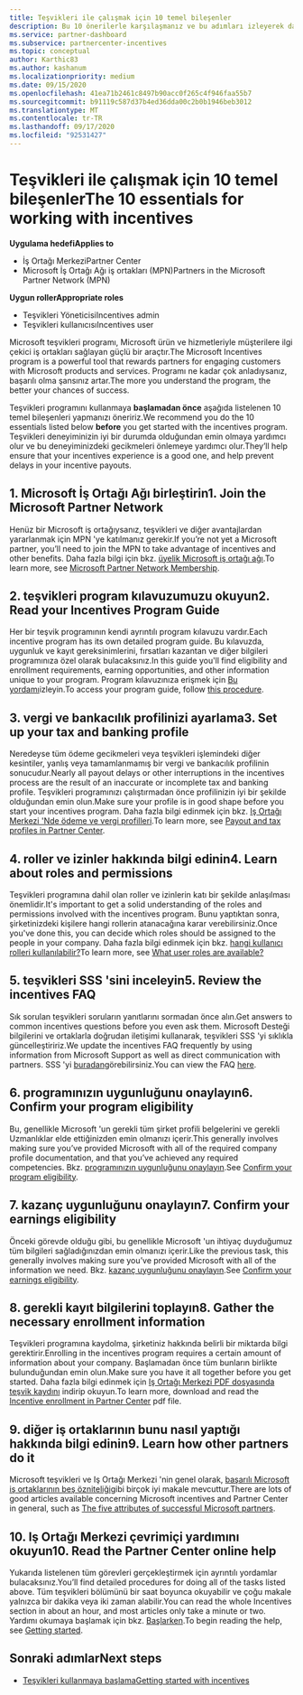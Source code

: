 ```yaml
---
title: Teşvikleri ile çalışmak için 10 temel bileşenler
description: Bu 10 önerilerle karşılaşmanız ve bu adımları izleyerek daha fazla ödemeler elde edin.
ms.service: partner-dashboard
ms.subservice: partnercenter-incentives
ms.topic: conceptual
author: Karthic83
ms.author: kashanum
ms.localizationpriority: medium
ms.date: 09/15/2020
ms.openlocfilehash: 41ea71b2461c8497b90acc0f265c4f946faa55b7
ms.sourcegitcommit: b91119c587d37b4ed36dda00c2b0b1946beb3012
ms.translationtype: MT
ms.contentlocale: tr-TR
ms.lasthandoff: 09/17/2020
ms.locfileid: "92531427"
---
```

# <a name="the-10-essentials-for-working-with-incentives"></a><span data-ttu-id="34a55-103">Teşvikleri ile çalışmak için 10 temel bileşenler</span><span class="sxs-lookup"><span data-stu-id="34a55-103">The 10 essentials for working with incentives</span></span>

<span data-ttu-id="34a55-104">**Uygulama hedefi**</span><span class="sxs-lookup"><span data-stu-id="34a55-104">**Applies to**</span></span>

- <span data-ttu-id="34a55-105">İş Ortağı Merkezi</span><span class="sxs-lookup"><span data-stu-id="34a55-105">Partner Center</span></span>
- <span data-ttu-id="34a55-106">Microsoft İş Ortağı Ağı iş ortakları (MPN)</span><span class="sxs-lookup"><span data-stu-id="34a55-106">Partners in the Microsoft Partner Network (MPN)</span></span>

<span data-ttu-id="34a55-107">**Uygun roller**</span><span class="sxs-lookup"><span data-stu-id="34a55-107">**Appropriate roles**</span></span>

- <span data-ttu-id="34a55-108">Teşvikleri Yöneticisi</span><span class="sxs-lookup"><span data-stu-id="34a55-108">Incentives admin</span></span>
- <span data-ttu-id="34a55-109">Teşvikleri kullanıcısı</span><span class="sxs-lookup"><span data-stu-id="34a55-109">Incentives user</span></span>

<span data-ttu-id="34a55-110">Microsoft teşvikleri programı, Microsoft ürün ve hizmetleriyle müşterilere ilgi çekici iş ortakları sağlayan güçlü bir araçtır.</span><span class="sxs-lookup"><span data-stu-id="34a55-110">The Microsoft Incentives program is a powerful tool that rewards partners for engaging customers with Microsoft products and services.</span></span> <span data-ttu-id="34a55-111">Programı ne kadar çok anladıysanız, başarılı olma şansınız artar.</span><span class="sxs-lookup"><span data-stu-id="34a55-111">The more you understand the program, the better your chances of success.</span></span>

<span data-ttu-id="34a55-112">Teşvikleri programını kullanmaya **başlamadan önce** aşağıda listelenen 10 temel bileşenleri yapmanızı öneririz.</span><span class="sxs-lookup"><span data-stu-id="34a55-112">We recommend you do the 10 essentials listed below **before** you get started with the incentives program.</span></span> <span data-ttu-id="34a55-113">Teşvikleri deneyiminizin iyi bir durumda olduğundan emin olmaya yardımcı olur ve bu deneyiminizdeki gecikmeleri önlemeye yardımcı olur.</span><span class="sxs-lookup"><span data-stu-id="34a55-113">They’ll help ensure that your incentives experience is a good one, and help prevent delays in your incentive payouts.</span></span>

## <a name="1-join-the-microsoft-partner-network"></a><span data-ttu-id="34a55-114">1. Microsoft İş Ortağı Ağı birleştirin</span><span class="sxs-lookup"><span data-stu-id="34a55-114">1. Join the Microsoft Partner Network</span></span>

<span data-ttu-id="34a55-115">Henüz bir Microsoft iş ortağıysanız, teşvikleri ve diğer avantajlardan yararlanmak için MPN 'ye katılmanız gerekir.</span><span class="sxs-lookup"><span data-stu-id="34a55-115">If you’re not yet a Microsoft partner, you’ll need to join the MPN to take advantage of incentives and other benefits.</span></span> <span data-ttu-id="34a55-116">Daha fazla bilgi için bkz. [üyelik Microsoft iş ortağı ağı](https://partner.microsoft.com/membership).</span><span class="sxs-lookup"><span data-stu-id="34a55-116">To learn more, see [Microsoft Partner Network Membership](https://partner.microsoft.com/membership).</span></span>

## <a name="2-read-your-incentives-program-guide"></a><span data-ttu-id="34a55-117">2. teşvikleri program kılavuzumuzu okuyun</span><span class="sxs-lookup"><span data-stu-id="34a55-117">2. Read your Incentives Program Guide</span></span>

<span data-ttu-id="34a55-118">Her bir teşvik programının kendi ayrıntılı program kılavuzu vardır.</span><span class="sxs-lookup"><span data-stu-id="34a55-118">Each incentive program has its own detailed program guide.</span></span> <span data-ttu-id="34a55-119">Bu kılavuzda, uygunluk ve kayıt gereksinimlerini, fırsatları kazantan ve diğer bilgileri programınıza özel olarak bulacaksınız.</span><span class="sxs-lookup"><span data-stu-id="34a55-119">In this guide you'll find eligibility and enrollment requirements, earning opportunities, and other information unique to your program.</span></span> <span data-ttu-id="34a55-120">Program kılavuzınıza erişmek için [Bu yordamı](incentives-determined-your-program-eligibility.md#determining-your-program-eligibility)izleyin.</span><span class="sxs-lookup"><span data-stu-id="34a55-120">To access your program guide, follow [this procedure](incentives-determined-your-program-eligibility.md#determining-your-program-eligibility).</span></span>

## <a name="3-set-up-your-tax-and-banking-profile"></a><span data-ttu-id="34a55-121">3. vergi ve bankacılık profilinizi ayarlama</span><span class="sxs-lookup"><span data-stu-id="34a55-121">3. Set up your tax and banking profile</span></span>

<span data-ttu-id="34a55-122">Neredeyse tüm ödeme gecikmeleri veya teşvikleri işlemindeki diğer kesintiler, yanlış veya tamamlanmamış bir vergi ve bankacılık profilinin sonucudur.</span><span class="sxs-lookup"><span data-stu-id="34a55-122">Nearly all payout delays or other interruptions in the incentives process are the result of an inaccurate or incomplete tax and banking profile.</span></span> <span data-ttu-id="34a55-123">Teşvikleri programınızı çalıştırmadan önce profilinizin iyi bir şekilde olduğundan emin olun.</span><span class="sxs-lookup"><span data-stu-id="34a55-123">Make sure your profile is in good shape before you start your incentives program.</span></span> <span data-ttu-id="34a55-124">Daha fazla bilgi edinmek için bkz. [Iş Ortağı Merkezi 'Nde ödeme ve vergi profilleri](incentives-create-and-manage-your-payout-and-tax-profiles.md).</span><span class="sxs-lookup"><span data-stu-id="34a55-124">To learn more, see [Payout and tax profiles in Partner Center](incentives-create-and-manage-your-payout-and-tax-profiles.md).</span></span>

## <a name="4-learn-about-roles-and-permissions"></a><span data-ttu-id="34a55-125">4. roller ve izinler hakkında bilgi edinin</span><span class="sxs-lookup"><span data-stu-id="34a55-125">4. Learn about roles and permissions</span></span>

<span data-ttu-id="34a55-126">Teşvikleri programına dahil olan roller ve izinlerin katı bir şekilde anlaşılması önemlidir.</span><span class="sxs-lookup"><span data-stu-id="34a55-126">It's important to get a solid understanding of the roles and permissions involved with the incentives program.</span></span> <span data-ttu-id="34a55-127">Bunu yaptıktan sonra, şirketinizdeki kişilere hangi rollerin atanacağına karar verebilirsiniz.</span><span class="sxs-lookup"><span data-stu-id="34a55-127">Once you've done this, you can decide which roles should be assigned to the people in your company.</span></span> <span data-ttu-id="34a55-128">Daha fazla bilgi edinmek için bkz. [hangi kullanıcı rolleri kullanılabilir?](incentives-faq.md#what-user-roles-are-available)</span><span class="sxs-lookup"><span data-stu-id="34a55-128">To learn more, see [What user roles are available?](incentives-faq.md#what-user-roles-are-available)</span></span>

## <a name="5-review-the-incentives-faq"></a><span data-ttu-id="34a55-129">5. teşvikleri SSS 'sini inceleyin</span><span class="sxs-lookup"><span data-stu-id="34a55-129">5. Review the incentives FAQ</span></span>

<span data-ttu-id="34a55-130">Sık sorulan teşvikleri soruların yanıtlarını sormadan önce alın.</span><span class="sxs-lookup"><span data-stu-id="34a55-130">Get answers to common incentives questions before you even ask them.</span></span> <span data-ttu-id="34a55-131">Microsoft Desteği bilgilerini ve ortaklarla doğrudan iletişimi kullanarak, teşvikleri SSS 'yi sıklıkla güncelleştiririz.</span><span class="sxs-lookup"><span data-stu-id="34a55-131">We update the incentives FAQ frequently by using information from Microsoft Support as well as direct communication with partners.</span></span> <span data-ttu-id="34a55-132">SSS 'yi [buradan](incentives-faq.md)görebilirsiniz.</span><span class="sxs-lookup"><span data-stu-id="34a55-132">You can view the FAQ [here](incentives-faq.md).</span></span>

## <a name="6-confirm-your-program-eligibility"></a><span data-ttu-id="34a55-133">6. programınızın uygunluğunu onaylayın</span><span class="sxs-lookup"><span data-stu-id="34a55-133">6. Confirm your program eligibility</span></span>

<span data-ttu-id="34a55-134">Bu, genellikle Microsoft 'un gerekli tüm şirket profili belgelerini ve gerekli Uzmanlıklar elde ettiğinizden emin olmanızı içerir.</span><span class="sxs-lookup"><span data-stu-id="34a55-134">This generally involves making sure you’ve provided Microsoft with all of the required company profile documentation, and that you’ve achieved any required competencies.</span></span> <span data-ttu-id="34a55-135">Bkz. [programınızın uygunluğunu onaylayın](incentives-determined-your-program-eligibility.md).</span><span class="sxs-lookup"><span data-stu-id="34a55-135">See [Confirm your program eligibility](incentives-determined-your-program-eligibility.md).</span></span>

## <a name="7-confirm-your-earnings-eligibility"></a><span data-ttu-id="34a55-136">7. kazanç uygunluğunu onaylayın</span><span class="sxs-lookup"><span data-stu-id="34a55-136">7. Confirm your earnings eligibility</span></span>

<span data-ttu-id="34a55-137">Önceki görevde olduğu gibi, bu genellikle Microsoft 'un ihtiyaç duyduğumuz tüm bilgileri sağladığınızdan emin olmanızı içerir.</span><span class="sxs-lookup"><span data-stu-id="34a55-137">Like the previous task, this generally involves making sure you’ve provided Microsoft with all of the information we need.</span></span> <span data-ttu-id="34a55-138">Bkz. [kazanç uygunluğunu onaylayın](incentives-confirm-your-earnings-eligibility.md).</span><span class="sxs-lookup"><span data-stu-id="34a55-138">See [Confirm your earnings eligibility](incentives-confirm-your-earnings-eligibility.md).</span></span>

## <a name="8-gather-the-necessary-enrollment-information"></a><span data-ttu-id="34a55-139">8. gerekli kayıt bilgilerini toplayın</span><span class="sxs-lookup"><span data-stu-id="34a55-139">8. Gather the necessary enrollment information</span></span>

<span data-ttu-id="34a55-140">Teşvikleri programına kaydolma, şirketiniz hakkında belirli bir miktarda bilgi gerektirir.</span><span class="sxs-lookup"><span data-stu-id="34a55-140">Enrolling in the incentives program requires a certain amount of information about your company.</span></span> <span data-ttu-id="34a55-141">Başlamadan önce tüm bunların birlikte bulunduğundan emin olun.</span><span class="sxs-lookup"><span data-stu-id="34a55-141">Make sure you have it all together before you get started.</span></span> <span data-ttu-id="34a55-142">Daha fazla bilgi edinmek için [Iş Ortağı Merkezi PDF dosyasında teşvik kaydını](https://assetsprod.microsoft.com/partner-center-incentives-enrollment.pdf) indirip okuyun.</span><span class="sxs-lookup"><span data-stu-id="34a55-142">To learn more, download and read the [Incentive enrollment in Partner Center](https://assetsprod.microsoft.com/partner-center-incentives-enrollment.pdf) pdf file.</span></span>

## <a name="9-learn-how-other-partners-do-it"></a><span data-ttu-id="34a55-143">9. diğer iş ortaklarının bunu nasıl yaptığı hakkında bilgi edinin</span><span class="sxs-lookup"><span data-stu-id="34a55-143">9. Learn how other partners do it</span></span>

<span data-ttu-id="34a55-144">Microsoft teşvikleri ve Iş Ortağı Merkezi 'nin genel olarak, [başarılı Microsoft iş ortaklarının beş özniteliği](https://www.microsoft.com/en-us/us-partner-blog/2019/08/29/the-five-attributes-of-successful-microsoft-partners/)gibi birçok iyi makale mevcuttur.</span><span class="sxs-lookup"><span data-stu-id="34a55-144">There are lots of good articles available concerning Microsoft incentives and Partner Center in general, such as [The five attributes of successful Microsoft partners](https://www.microsoft.com/en-us/us-partner-blog/2019/08/29/the-five-attributes-of-successful-microsoft-partners/).</span></span>

## <a name="10-read-the-partner-center-online-help"></a><span data-ttu-id="34a55-145">10. Iş Ortağı Merkezi çevrimiçi yardımını okuyun</span><span class="sxs-lookup"><span data-stu-id="34a55-145">10. Read the Partner Center online help</span></span>

<span data-ttu-id="34a55-146">Yukarıda listelenen tüm görevleri gerçekleştirmek için ayrıntılı yordamlar bulacaksınız.</span><span class="sxs-lookup"><span data-stu-id="34a55-146">You’ll find detailed procedures for doing all of the tasks listed above.</span></span> <span data-ttu-id="34a55-147">Tüm teşvikleri bölümünü bir saat boyunca okuyabilir ve çoğu makale yalnızca bir dakika veya iki zaman alabilir.</span><span class="sxs-lookup"><span data-stu-id="34a55-147">You can read the whole Incentives section in about an hour, and most articles only take a minute or two.</span></span> <span data-ttu-id="34a55-148">Yardımı okumaya başlamak için bkz. [Başlarken](incentives-get-started-intro.md).</span><span class="sxs-lookup"><span data-stu-id="34a55-148">To begin reading the help, see [Getting started](incentives-get-started-intro.md).</span></span>

## <a name="next-steps"></a><span data-ttu-id="34a55-149">Sonraki adımlar</span><span class="sxs-lookup"><span data-stu-id="34a55-149">Next steps</span></span>

- [<span data-ttu-id="34a55-150">Teşvikleri kullanmaya başlama</span><span class="sxs-lookup"><span data-stu-id="34a55-150">Getting started with incentives</span></span>](incentives-get-started-intro.md)
